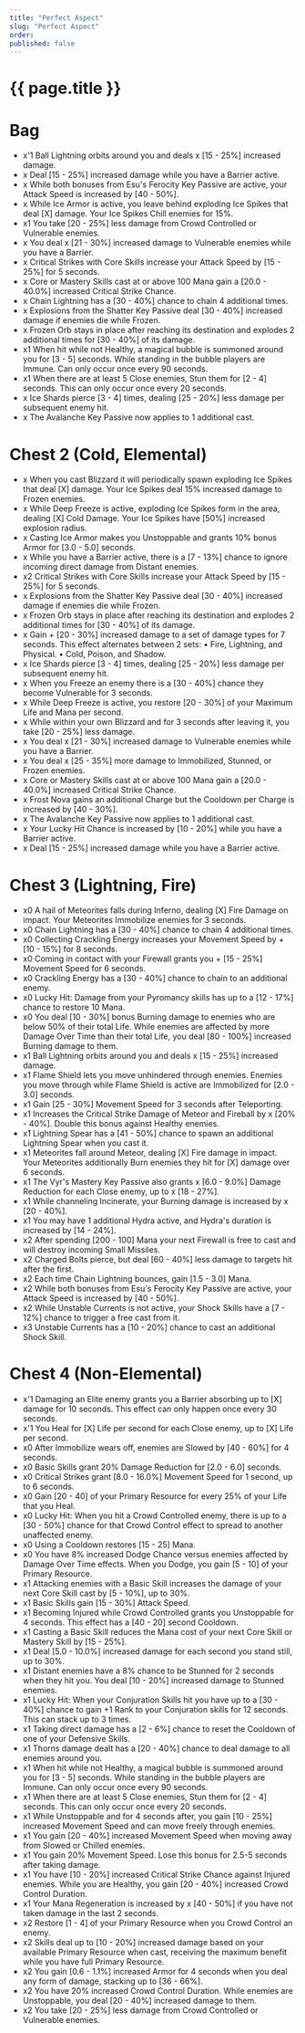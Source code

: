 ```yaml
---
title: "Perfect Aspect"
slug: "Perfect Aspect"
order: 
published: false
---
```


# {{ page.title }}

# Bag
- x'1 Ball Lightning orbits around you and deals x [15 - 25%] increased damage.
- x Deal [15 - 25%] increased damage while you have a Barrier active.
- x While both bonuses from Esu's Ferocity Key Passive are active, your Attack Speed is increased by [40 - 50%].
- x While Ice Armor is active, you leave behind exploding Ice Spikes that deal [X] damage. Your Ice Spikes Chill enemies for 15%.
- x1 You take [20 - 25%] less damage from Crowd Controlled or Vulnerable enemies.
- x You deal x [21 - 30%] increased damage to Vulnerable enemies while you have a Barrier.
- x Critical Strikes with Core Skills increase your Attack Speed by [15 - 25%] for 5 seconds.
- x Core or Mastery Skills cast at or above 100 Mana gain a [20.0 - 40.0%] increased Critical Strike Chance.
- x Chain Lightning has a [30 - 40%] chance to chain 4 additional times.
- x Explosions from the Shatter Key Passive deal [30 - 40%] increased damage if enemies die while Frozen.
- x Frozen Orb stays in place after reaching its destination and explodes 2 additional times for [30 - 40%] of its damage.
- x1 When hit while not Healthy, a magical bubble is summoned around you for [3 - 5] seconds. While standing in the bubble players are Immune. Can only occur once every 90 seconds.
- x1 When there are at least 5 Close enemies, Stun them for [2 - 4] seconds. This can only occur once every 20 seconds.
- x Ice Shards pierce [3 - 4] times, dealing [25 - 20%] less damage per subsequent enemy hit.
- x The Avalanche Key Passive now applies to 1 additional cast.

# Chest 2 (Cold, Elemental)
- x When you cast Blizzard it will periodically spawn exploding Ice Spikes that deal [X] damage. Your Ice Spikes deal 15% increased damage to Frozen enemies.
- x While Deep Freeze is active, exploding Ice Spikes form in the area, dealing [X] Cold Damage. Your Ice Spikes have [50%] increased explosion radius.
- x Casting Ice Armor makes you Unstoppable and grants 10% bonus Armor for [3.0 - 5.0] seconds.
- x While you have a Barrier active, there is a [7 - 13%] chance to ignore incoming direct damage from Distant enemies.
- x2 Critical Strikes with Core Skills increase your Attack Speed by [15 - 25%] for 5 seconds.
- x Explosions from the Shatter Key Passive deal [30 - 40%] increased damage if enemies die while Frozen.
- x Frozen Orb stays in place after reaching its destination and explodes 2 additional times for [30 - 40%] of its damage.
- x Gain + [20 - 30%] increased damage to a set of damage types for 7 seconds. This effect alternates between 2 sets: • Fire, Lightning, and Physical. • Cold, Poison, and Shadow.
- x Ice Shards pierce [3 - 4] times, dealing [25 - 20%] less damage per subsequent enemy hit.
- x When you Freeze an enemy there is a [30 - 40%] chance they become Vulnerable for 3 seconds.
- x While Deep Freeze is active, you restore [20 - 30%] of your Maximum Life and Mana per second.
- x While within your own Blizzard and for 3 seconds after leaving it, you take [20 - 25%] less damage.
- x You deal x [21 - 30%] increased damage to Vulnerable enemies while you have a Barrier.
- x You deal x [25 - 35%] more damage to Immobilized, Stunned, or Frozen enemies.
- x Core or Mastery Skills cast at or above 100 Mana gain a [20.0 - 40.0%] increased Critical Strike Chance.
- x Frost Nova gains an additional Charge but the Cooldown per Charge is increased by [40 - 30%].
- x The Avalanche Key Passive now applies to 1 additional cast.
- x Your Lucky Hit Chance is increased by [10 - 20%] while you have a Barrier active.
- x Deal [15 - 25%] increased damage while you have a Barrier active.

# Chest 3 (Lightning, Fire)
- x0 A hail of Meteorites falls during Inferno, dealing [X] Fire Damage on impact. Your Meteorites Immobilize enemies for 3 seconds.
- x0 Chain Lightning has a [30 - 40%] chance to chain 4 additional times.
- x0 Collecting Crackling Energy increases your Movement Speed by + [10 - 15%] for 8 seconds.
- x0 Coming in contact with your Firewall grants you + [15 - 25%] Movement Speed for 6 seconds.
- x0 Crackling Energy has a [30 - 40%] chance to chain to an additional enemy.
- x0 Lucky Hit: Damage from your Pyromancy skills has up to a [12 - 17%] chance to restore 10 Mana.
- x0 You deal [10 - 30%] bonus Burning damage to enemies who are below 50% of their total Life. While enemies are affected by more Damage Over Time than their total Life, you deal [80 - 100%] increased Burning damage to them.
- x1 Ball Lightning orbits around you and deals x [15 - 25%] increased damage.
- x1 Flame Shield lets you move unhindered through enemies. Enemies you move through while Flame Shield is active are Immobilized for [2.0 - 3.0] seconds.
- x1 Gain [25 - 30%] Movement Speed for 3 seconds after Teleporting.
- x1 Increases the Critical Strike Damage of Meteor and Fireball by x [20% - 40%]. Double this bonus against Healthy enemies.
- x1 Lightning Spear has a [41 - 50%] chance to spawn an additional Lightning Spear when you cast it.
- x1 Meteorites fall around Meteor, dealing [X] Fire damage in impact. Your Meteorites additionally Burn enemies they hit for [X] damage over 6 seconds.
- x1 The Vyr's Mastery Key Passive also grants x [6.0 - 9.0%] Damage Reduction for each Close enemy, up to x [18 - 27%].
- x1 While channeling Incinerate, your Burning damage is increased by x [20 - 40%].
- x1 You may have 1 additional Hydra active, and Hydra's duration is increased by [14 - 24%].
- x2 After spending [200 - 100] Mana your next Firewall is free to cast and will destroy incoming Small Missiles.
- x2 Charged Bolts pierce, but deal [60 - 40%] less damage to targets hit after the first.
- x2 Each time Chain Lightning bounces, gain [1.5 - 3.0] Mana.
- x2 While both bonuses from Esu's Ferocity Key Passive are active, your Attack Speed is increased by [40 - 50%].
- x2 While Unstable Currents is not active, your Shock Skills have a [7 - 12%] chance to trigger a free cast from it.
- x3 Unstable Currents has a [10 - 20%] chance to cast an additional Shock Skill.

# Chest 4 (Non-Elemental)
- x'1 Damaging an Elite enemy grants you a Barrier absorbing up to [X] damage for 10 seconds. This effect can only happen once every 30 seconds.
- x'1 You Heal for [X] Life per second for each Close enemy, up to [X] Life per second.
- x0 After Immobilize wears off, enemies are Slowed by [40 - 60%] for 4 seconds.
- x0 Basic Skills grant 20% Damage Reduction for [2.0 - 6.0] seconds.
- x0 Critical Strikes grant [8.0 - 16.0%] Movement Speed for 1 second, up to 6 seconds.
- x0 Gain [20 - 40] of your Primary Resource for every 25% of your Life that you Heal.
- x0 Lucky Hit: When you hit a Crowd Controlled enemy, there is up to a [30 - 50%] chance for that Crowd Control effect to spread to another unaffected enemy.
- x0 Using a Cooldown restores [15 - 25] Mana.
- x0 You have 8% increased Dodge Chance versus enemies affected by Damage Over Time effects. When you Dodge, you gain [5 - 10] of your Primary Resource.
- x1 Attacking enemies with a Basic Skill increases the damage of your next Core Skill cast by [5 - 10%], up to 30%.
- x1 Basic Skills gain [15 - 30%] Attack Speed.
- x1 Becoming Injured while Crowd Controlled grants you Unstoppable for 4 seconds. This effect has a [40 - 20] second Cooldown.
- x1 Casting a Basic Skill reduces the Mana cost of your next Core Skill or Mastery Skill by [15 - 25%].
- x1 Deal [5.0 - 10.0%] increased damage for each second you stand still, up to 30%.
- x1 Distant enemies have a 8% chance to be Stunned for 2 seconds when they hit you. You deal [10 - 20%] increased damage to Stunned enemies.
- x1 Lucky Hit: When your Conjuration Skills hit you have up to a [30 - 40%] chance to gain +1 Rank to your Conjuration skills for 12 seconds. This can stack up to 3 times.
- x1 Taking direct damage has a [2 - 6%] chance to reset the Cooldown of one of your Defensive Skills.
- x1 Thorns damage dealt has a [20 - 40%] chance to deal damage to all enemies around you.
- x1 When hit while not Healthy, a magical bubble is summoned around you for [3 - 5] seconds. While standing in the bubble players are Immune. Can only occur once every 90 seconds.
- x1 When there are at least 5 Close enemies, Stun them for [2 - 4] seconds. This can only occur once every 20 seconds.
- x1 While Unstoppable and for 4 seconds after, you gain [10 - 25%] increased Movement Speed and can move freely through enemies.
- x1 You gain [20 - 40%] increased Movement Speed when moving away from Slowed or Chilled enemies.
- x1 You gain 20% Movement Speed. Lose this bonus for 2.5-5 seconds after taking damage.
- x1 You have [10 - 20%] increased Critical Strike Chance against Injured enemies. While you are Healthy, you gain [20 - 40%] increased Crowd Control Duration.
- x1 Your Mana Regeneration is increased by x [40 - 50%] if you have not taken damage in the last 2 seconds.
- x2 Restore [1 - 4] of your Primary Resource when you Crowd Control an enemy.
- x2 Skills deal up to [10 - 20%] increased damage based on your available Primary Resource when cast, receiving the maximum benefit while you have full Primary Resource.
- x2 You gain [0.6 - 1.1%] increased Armor for 4 seconds when you deal any form of damage, stacking up to [36 - 66%].
- x2 You have 20% increased Crowd Control Duration. While enemies are Unstoppable, you deal [20 - 40%] increased damage to them.
- x2 You take [20 - 25%] less damage from Crowd Controlled or Vulnerable enemies.
